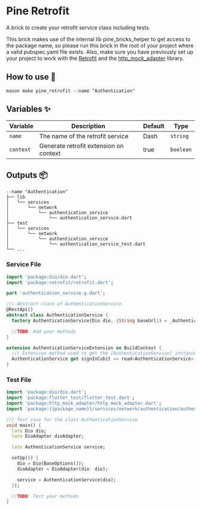 # Pine Retrofit

A brick to create your retrofit service class including tests.

This brick makes use of the internal lib pine_bricks_helper to get access to the package name, so please run this brick
in the root of your project where a valid pubspec.yaml file exists. Also, make sure you have previously set up your
project to work with the [Retrofit](https://pub.dev/packages/retrofit) and
the [http_mock_adapter](https://pub.dev/packages/http_mock_adapter) library.

## How to use 🚀

```
mason make pine_retrofit --name "Authentication"
```

## Variables ✨

| Variable | Description                            | Default | Type     |
|----------|----------------------------------------|---------|----------|
| `name`   | The name of the retrofit service       | Dash    | `string` |
| `context` | Generate retrofit extension on context | true    | `boolean`   |

## Outputs 📦

```
--name "Authentication"
├── lib
│   └── services
│       └── network
│           └── authentication_service
│               └── authentication_service.dart
├── test
│   └── services
│       └── network
│           └── authentication_service
│               └── authentication_service_test.dart
└── ...
```

### Service File

```dart
import 'package:dio/dio.dart';
import 'package:retrofit/retrofit.dart';

part 'authentication_service.g.dart';

/// Abstract class of AuthenticationService
@RestApi()
abstract class AuthenticationService {
  factory AuthenticationService(Dio dio, {String baseUrl}) = _AuthenticationService;

  //TODO: Add your methods
}

extension AuthenticationServiceExtension on BuildContext {
  /// Extension method used to get the [AuthenticationService] instance
  AuthenticationService get signInCubit => read<AuthenticationService>();
}
```

### Test File

```dart
import 'package:dio/dio.dart';
import 'package:flutter_test/flutter_test.dart';
import 'package:http_mock_adapter/http_mock_adapter.dart';
import 'package:{{package_name}}/services/network/authentication/authentication_service.dart';

/// Test case for the class AuthenticationService
void main() {
  late Dio dio;
  late DioAdapter dioAdapter;

  late AuthenticationService service;

  setUp(() {
    dio = Dio(BaseOptions());
    dioAdapter = DioAdapter(dio: dio);

    service = AuthenticationService(dio);
  });

  //TODO: Test your methods
}
```
